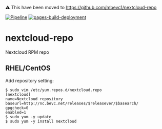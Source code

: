 :warning: This have been moved to https://github.com/mbevc1/nextcloud-repo

[![Pipeline](https://github.com/mbevc1/nextcloud-repo/actions/workflows/build.yml/badge.svg)](https://github.com/mbevc1/nextcloud-repo/actions/workflows/build.yml)
[![pages-build-deployment](https://github.com/mbevc1/nextcloud-repo/actions/workflows/pages/pages-build-deployment/badge.svg)](https://github.com/mbevc1/nextcloud-repo/actions/workflows/pages/pages-build-deployment)

# nextcloud-repo
Nextcloud RPM repo

## RHEL/CentOS

Add repository setting:

```
$ sudo vim /etc/yum.repos.d/nextcloud.repo
[nextcloud]
name=Nextcloud repository
baseurl=http://nc.bevc.net/releases/$releasever/$basearch/
gpgcheck=0
enabled=1
$ sudo yum -y update
$ sudo yum -y install nextcloud
```

